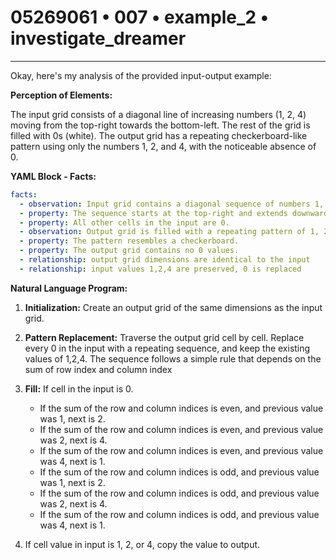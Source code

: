 # 05269061 • 007 • example_2 • investigate_dreamer

---
Okay, here's my analysis of the provided input-output example:

**Perception of Elements:**

The input grid consists of a diagonal line of increasing numbers (1, 2, 4) moving from the top-right towards the bottom-left. The rest of the grid is filled with 0s (white). The output grid has a repeating checkerboard-like pattern using only the numbers 1, 2, and 4, with the noticeable absence of 0.

**YAML Block - Facts:**



```yaml
facts:
  - observation: Input grid contains a diagonal sequence of numbers 1, 2, and 4.
  - property: The sequence starts at the top-right and extends downwards and to the left.
  - property: All other cells in the input are 0.
  - observation: Output grid is filled with a repeating pattern of 1, 2, and 4.
  - property: The pattern resembles a checkerboard.
  - property: The output grid contains no 0 values.
  - relationship: output grid dimensions are identical to the input
  - relationship: input values 1,2,4 are preserved, 0 is replaced

```



**Natural Language Program:**

1.  **Initialization:** Create an output grid of the same dimensions as the input grid.

2.  **Pattern Replacement:** Traverse the output grid cell by cell. Replace every 0 in the input with a repeating sequence, and keep the existing values of 1,2,4. The sequence follows a simple rule that depends on the sum of row index and column index

3.  **Fill:** If cell in the input is 0.
    *   If the sum of the row and column indices is even, and previous value was 1, next is 2.
    *   If the sum of the row and column indices is even, and previous value was 2, next is 4.
    *   If the sum of the row and column indices is even, and previous value was 4, next is 1.
    *   If the sum of the row and column indices is odd, and previous value was 1, next is 2.
    *   If the sum of the row and column indices is odd, and previous value was 2, next is 4.
    *   If the sum of the row and column indices is odd, and previous value was 4, next is 1.
4. If cell value in input is 1, 2, or 4, copy the value to output.

